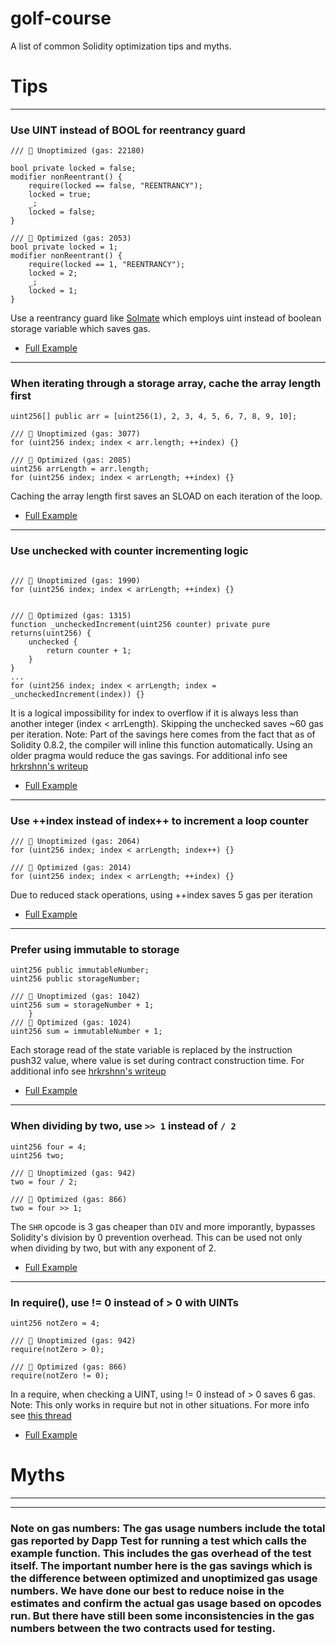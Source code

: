# golf-course
A list of common Solidity optimization tips and myths.


# Tips

- - - -
### Use UINT instead of BOOL for reentrancy guard ###

```solidity
/// 🤦 Unoptimized (gas: 22180)

bool private locked = false;
modifier nonReentrant() {
    require(locked == false, "REENTRANCY");
    locked = true;
    _;
    locked = false;
}

/// 🚀 Optimized (gas: 2053)
bool private locked = 1;
modifier nonReentrant() {
    require(locked == 1, "REENTRANCY");
    locked = 2;
    _;
    locked = 1;
}
```

Use a reentrancy guard like [Solmate](https://github.com/Rari-Capital/solmate/blob/main/src/utils/ReentrancyGuard.sol) which employs uint instead of boolean storage variable which saves gas.
  - [Full Example](https://github.com/Rari-Capital/golf-course/blob/fc1882bacfec50787d9e9435d59fed4a9091fb21/src/OptimizedReentrancy.sol)

- - - -
### When iterating through a storage array, cache the array length first ###

```solidity
uint256[] public arr = [uint256(1), 2, 3, 4, 5, 6, 7, 8, 9, 10];

/// 🤦 Unoptimized (gas: 3077)
for (uint256 index; index < arr.length; ++index) {}

/// 🚀 Optimized (gas: 2085)
uint256 arrLength = arr.length;
for (uint256 index; index < arrLength; ++index) {}
```
Caching the array length first saves an SLOAD on each iteration of the loop.
  - [Full Example](https://github.com/Rari-Capital/golf-course/blob/fc1882bacfec50787d9e9435d59fed4a9091fb21/src/OptimizedCacheArrLength.sol)

- - - -
### Use unchecked with counter incrementing logic ###

```solidity

/// 🤦 Unoptimized (gas: 1990)
for (uint256 index; index < arrLength; ++index) {}


/// 🚀 Optimized (gas: 1315)
function _uncheckedIncrement(uint256 counter) private pure returns(uint256) {
    unchecked {
        return counter + 1;
    }
}
...
for (uint256 index; index < arrLength; index = _uncheckedIncrement(index)) {}
```
It is a logical impossibility for index to overflow if it is always less than another integer (index < arrLength).  Skipping the unchecked saves ~60 gas per iteration.  Note: Part of the savings here comes from the fact that as of Solidity 0.8.2, the compiler will inline this function automatically.  Using an older pragma would reduce the gas savings. For additional info see [hrkrshnn's writeup](https://gist.github.com/hrkrshnn/ee8fabd532058307229d65dcd5836ddc)
  - [Full Example](https://github.com/Rari-Capital/golf-course/blob/fc1882bacfec50787d9e9435d59fed4a9091fb21/src/OptimizedUncheckedIncrement.sol)


- - - -
### Use ++index instead of index++ to increment a loop counter ###

```solidity
/// 🤦 Unoptimized (gas: 2064)
for (uint256 index; index < arrLength; index++) {}

/// 🚀 Optimized (gas: 2014)
for (uint256 index; index < arrLength; ++index) {}
```
Due to reduced stack operations, using ++index saves 5 gas per iteration
  - [Full Example](https://github.com/Rari-Capital/golf-course/blob/fc1882bacfec50787d9e9435d59fed4a9091fb21/src/OptimizedPlusPlusIndex.sol)

- - - -
### Prefer using immutable to storage ###

```solidity
uint256 public immutableNumber;
uint256 public storageNumber;

/// 🤦 Unoptimized (gas: 1042)
uint256 sum = storageNumber + 1;
    }
/// 🚀 Optimized (gas: 1024)
uint256 sum = immutableNumber + 1;
```
Each storage read of the state variable is replaced by the instruction push32 value, where value is set during contract construction time. For additional info see [hrkrshnn's writeup](https://gist.github.com/hrkrshnn/ee8fabd532058307229d65dcd5836ddc)
  - [Full Example](https://github.com/Rari-Capital/golf-course/blob/fc1882bacfec50787d9e9435d59fed4a9091fb21/src/OptimizedUseImmutable.sol)

- - - -
### When dividing by two, use `>> 1` instead of `/ 2` ###

```solidity
uint256 four = 4;
uint256 two;

/// 🤦 Unoptimized (gas: 942)
two = four / 2;

/// 🚀 Optimized (gas: 866)
two = four >> 1;
```

The `SHR` opcode is 3 gas cheaper than `DIV` and more imporantly, bypasses Solidity's division by 0 prevention overhead.  This can be used not only when dividing by two, but with any exponent of 2.
  - [Full Example](https://github.com/Rari-Capital/golf-course/blob/fc1882bacfec50787d9e9435d59fed4a9091fb21/src/OptimizedDivideByTwo.sol)


- - - -
### In require(), use != 0 instead of > 0 with UINTs ###

```solidity
uint256 notZero = 4;

/// 🤦 Unoptimized (gas: 942)
require(notZero > 0);

/// 🚀 Optimized (gas: 866)
require(notZero != 0);
```
In a require, when checking a UINT, using != 0 instead of > 0 saves 6 gas. Note: This only works in require but not in other situations.  For more info see [this thread](https://twitter.com/transmissions11/status/1469848358558711808?s=20&t=hyTZxmZKXq06opE8wgo1aA)
  - [Full Example](https://github.com/Rari-Capital/golf-course/blob/fc1882bacfec50787d9e9435d59fed4a9091fb21/src/OptimizedRequireNeZero.sol)




# Myths
- - - -

- - - -
### Note on gas numbers:  The gas usage numbers include the total gas reported by Dapp Test for running a test which calls the example function.  This includes the gas overhead of the test itself.  The important number here is the gas savings which is the difference between optimized and unoptimized gas usage numbers.  We have done our best to reduce noise in the estimates and confirm the actual gas usage based on opcodes run.  But there have still been some inconsistencies in the gas numbers between the two contracts used for testing.


